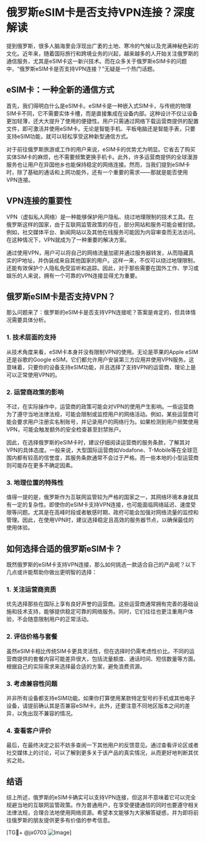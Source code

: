 # 俄罗斯eSIM卡是否支持VPN连接？深度解读

提到俄罗斯，很多人脑海里会浮现出广袤的土地、寒冷的气候以及充满神秘色彩的文化。近年来，随着国际旅行和跨境业务的兴起，越来越多的人开始关注俄罗斯的通信服务，尤其是eSIM卡这一新兴技术。而在众多关于俄罗斯eSIM卡的问题中，“俄罗斯eSIM卡是否支持VPN连接？”无疑是一个热门话题。

## eSIM卡：一种全新的通信方式

首先，我们得明白什么是eSIM卡。eSIM卡是一种嵌入式SIM卡，与传统的物理SIM卡不同，它不需要实体卡槽，而是直接集成在设备内部。这种设计不仅让设备更加轻薄，还大大提升了使用的便捷性。用户只需通过网络下载运营商提供的配置文件，即可激活并使用eSIM卡。无论是智能手机、平板电脑还是智能手表，只要支持eSIM功能，就可以轻松享受这种新型通信方式。

对于前往俄罗斯旅游或工作的用户来说，eSIM卡的优势尤为明显。它省去了购买实体SIM卡的麻烦，也不需要频繁更换手机卡。此外，许多运营商提供的全球漫游服务也让用户在异国他乡也能保持稳定的网络连接。然而，当我们提到eSIM卡时，除了基础的通话和上网功能外，还有一个重要的需求——那就是能否使用VPN连接。

## VPN连接的重要性

VPN（虚拟私人网络）是一种能够保护用户隐私、绕过地理限制的技术工具。在俄罗斯这样的国家，由于互联网监管政策的存在，部分网站和服务可能会被封锁。例如，社交媒体平台、新闻网站以及其他在线服务可能因为内容审查而无法访问。在这种情况下，VPN就成为了一种重要的解决方案。

通过使用VPN，用户可以将自己的网络流量加密并通过服务器转发，从而隐藏真实的IP地址，并伪装成来自其他国家的用户。这样一来，不仅可以绕过地理限制，还能有效保护个人隐私免受监听和追踪。因此，对于那些需要在国外工作、学习或娱乐的人来说，拥有一个可靠的VPN连接显得尤为重要。

## 俄罗斯eSIM卡是否支持VPN？

那么问题来了：俄罗斯的eSIM卡是否支持VPN连接呢？答案是肯定的，但具体情况需要具体分析。

### 1. 技术层面的支持

从技术角度来看，eSIM卡本身并没有限制VPN的使用。无论是苹果的Apple eSIM还是谷歌的Google eSIM，它们都允许用户安装第三方应用并使用VPN服务。这意味着，只要你的设备支持eSIM功能，并且选择了支持VPN的运营商，理论上是可以正常使用VPN的。

### 2. 运营商政策的影响

不过，在实际操作中，运营商的政策可能会对VPN的使用产生影响。一些运营商为了遵守当地法律法规，可能会限制或监控用户的网络活动。例如，某些运营商可能会要求用户注册实名制账号，并记录用户的网络行为。如果检测到用户频繁使用VPN，可能会触发额外的安全检查甚至封禁账户。

因此，在选择俄罗斯的eSIM卡时，建议仔细阅读运营商的服务条款，了解其对VPN的具体态度。一般来说，大型国际运营商如Vodafone、T-Mobile等在全球范围内都有较高的信誉度，其服务条款通常不会过于严格。而一些本地的小型运营商则可能存在更多不确定因素。

### 3. 地理位置的特殊性

值得一提的是，俄罗斯作为互联网监管较为严格的国家之一，其网络环境本身就具有一定的复杂性。即使你的eSIM卡支持VPN连接，也可能面临网络延迟、速度受限等问题。尤其是在高峰时段或者敏感时期，政府可能会加强对网络流量的监控和管理。因此，在使用VPN时，建议选择稳定且高效的服务器节点，以确保最佳的使用体验。

## 如何选择合适的俄罗斯eSIM卡？

既然俄罗斯的eSIM卡支持VPN连接，那么如何挑选一款适合自己的产品呢？以下几点或许能帮助你做出更明智的选择：

### 1. 关注运营商资质

优先选择那些在国际上享有良好声誉的运营商。这些运营商通常拥有完善的基础设施和技术支持，能够提供稳定可靠的网络服务。同时，它们往往也更注重用户体验，不会随意限制用户的正常活动。

### 2. 评估价格与套餐

虽然eSIM卡相比传统SIM卡更具灵活性，但在选择时仍需考虑性价比。不同的运营商提供的套餐内容可能差异很大，包括流量额度、通话时间、短信数量等方面。根据自己的实际需求来选择最合适的方案，避免浪费资源。

### 3. 考虑兼容性问题

并非所有设备都支持eSIM功能。如果你打算使用某款特定型号的手机或其他电子设备，请提前确认其是否兼容eSIM卡。此外，还要注意不同地区版本之间的差异，以免出现不兼容的情况。

### 4. 查看客户评价

最后，在最终决定之前不妨多查阅一下其他用户的反馈意见。通过查看评论区或者社交媒体上的讨论，可以了解到更多关于该产品的真实情况，从而更好地判断其优劣之处。

## 结语

综上所述，俄罗斯的eSIM卡确实可以支持VPN连接，但这并不意味着它可以完全规避当地的互联网监管政策。作为普通用户，在享受便捷通信的同时也要遵守相关法律法规，合理合法地使用网络资源。希望本文能够为大家解答疑惑，并为即将前往俄罗斯的朋友提供更多有价值的参考信息。

[TG💪+ @jx0703 ![Image](https://github.com/user-attachments/assets/dbca1d08-cadb-493c-b0ec-ad6f7a83f270)]